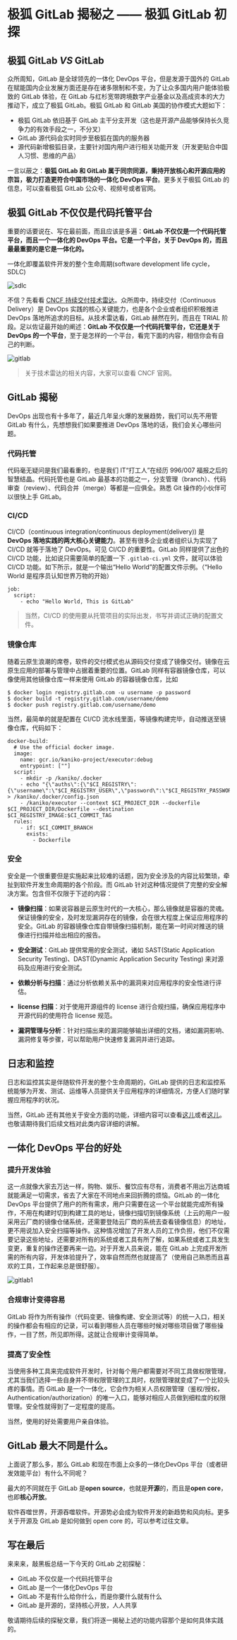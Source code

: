 # 极狐 GitLab 揭秘之 —— 极狐 GitLab 初探

## 极狐 GitLab *VS* GitLab

众所周知，GitLab 是全球领先的一体化 DevOps 平台，但是发源于国外的 GitLab 在赋能国内企业发展方面还是存在诸多限制和不变，为了让众多国内用户能体验极致的 GitLab 体验，在 GitLab 与红杉宽带跨境数字产业基金以及高成资本的大力推动下，成立了极狐 GitLab。极狐 GitLab 和 GitLab 美国的协作模式大题如下：

* 极狐 GitLab 依旧基于 GitLab 主干分支开发（这也是开源产品能够保持长久竞争力的有效手段之一，不分叉）
* GitLab 源代码会实时同步至极狐在国内的服务器
* 源代码新增极狐目录，主要针对国内用户进行相关功能开发（开发更贴合中国人习惯、思维的产品）

一言以蔽之：**极狐 GitLab 和 GitLab 属于同宗同源，秉持开放核心和开源应用的宗旨，极力打造更符合中国市场的一体化 DevOps 平台**。更多关于极狐 GitLab 的信息，可以查看极狐 GitLab 公众号、视频号或者官网。
 
## 极狐 GitLab 不仅仅是代码托管平台

重要的话要说在、写在最前面，而且应该是多遍：**GitLab 不仅仅是一个代码托管平台，而且一个一体化的 DevOps 平台。它是一个平台，关于 DevOps 的，而且最最重要的是它是一体化的。**


一体化即覆盖软件开发的整个生命周期(software development life cycle，SDLC)

![sdlc](https://github.com/majinghe/DevOps/blob/main/images/gitlab-4.png)


不信？先看看 [CNCF 持续交付技术雷达](https://radar.cncf.io/2020-06-continuous-delivery)。众所周中，持续交付（Continuous Delivery）是 DevOps 实践的核心关键能力，也是各个企业或者组织积极推进 DevOps 落地所追求的目标。从技术雷达看，GitLab 赫然在列，而且在 TRIAL 阶段。足以佐证最开始的阐述：**GitLab 不仅仅是一个代码托管平台，它还是关于 DevOps 的一个平台**，至于是怎样的一个平台，看完下面的内容，相信你会有自己的判断。

![gitlab](https://github.com/majinghe/DevOps/blob/main/images/radar.png)

> 关于技术雷达的相关内容，大家可以查看 CNCF 官网。

## GitLab 揭秘

DevOps 出现也有十多年了，最近几年呈火爆的发展趋势，我们可以先不用管 GitLab 有什么，先想想我们如果要推进 DevOps 落地的话，我们会关心哪些问题。

### 代码托管

代码毫无疑问是我们最看重的，也是我们 IT“打工人”在经历 996/007 福报之后的智慧结晶。代码托管也是 GitLab 最基本的功能之一，分支管理（branch）、代码审查（review）、代码合并（merge）等都是一应俱全。熟悉 Git 操作的小伙伴可以很快上手 GitLab。 


### CI/CD

CI/CD（continuous integration/continuous deployment(delivery)) 是 **DevOps 落地实践的两大核心关键能力**。甚至有很多企业或者组织认为实现了 CI/CD 就等于落地了 DevOps。可见 CI/CD 的重要性。GitLab 同样提供了出色的 CI/CD 功能，比如说只需要简单的配置一下 `.gitlab-ci.yml` 文件，就可以体验 CI/CD 功能。如下所示，就是一个输出“Hello World”的配置文件示例。（“Hello World 是程序员认知世界万物的开始）
```
job:
  script:
    - echo "Hello World, This is GitLab"
```

> 当然，CI/CD 的使用要从托管项目的实际出发，书写并调试正确的配置文件。

### 镜像仓库

随着云原生浪潮的席卷，软件的交付模式也从源码交付变成了镜像交付。镜像在云原生应用的部署与管理中占据着重要的位置。GitLab 同样有容器镜像仓库，可以像使用其他镜像仓库一样来使用 GitLab 的容器镜像仓库，比如

```
$ docker login registry.gitlab.com -u username -p password
$ docker build -t registry.gitlab.com/username/demo
$ docker push registry.gitlab.com/username/demo

```

当然，最简单的就是配置在 CI/CD 流水线里面，等镜像构建完毕，自动推送至镜像仓库，代码如下：

```
docker-build:
  # Use the official docker image.
  image:
    name: gcr.io/kaniko-project/executor:debug
    entrypoint: [""]
  script:
    - mkdir -p /kaniko/.docker
    - echo "{\"auths\":{\"$CI_REGISTRY\":{\"username\":\"$CI_REGISTRY_USER\",\"password\":\"$CI_REGISTRY_PASSWORD\"}}}" > /kaniko/.docker/config.json
    - /kaniko/executor --context $CI_PROJECT_DIR --dockerfile $CI_PROJECT_DIR/Dockerfile --destination $CI_REGISTRY_IMAGE:$CI_COMMIT_TAG
  rules:
    - if: $CI_COMMIT_BRANCH
      exists:
        - Dockerfile
```
### 安全

安全是一个很重要但是实施起来比较难的话题，因为安全涉及的内容比较繁琐，牵扯到软件开发生命周期的各个阶段。而 GitLab 针对这种情况提供了完整的安全解决方案。包含但不仅限于下述的内容：

* **镜像扫描**：如果说容器是云原生时代的一大核心，那么镜像就是容器的灵魂。保证镜像的安全，及时发现漏洞存在的镜像，会在很大程度上保证应用程序的安全。GitLab 的容器镜像仓库自带镜像扫描机制，能在第一时间对推送的镜像进行扫描并给出相应的报告。

* **安全测试**：GitLab 提供常用的安全测试，诸如 SAST(Static Application Security Testing)、DAST(Dynamic Application Security Testing) 来对源码及应用进行安全测试。

* **依赖分析与扫描**：通过分析依赖关系中的漏洞来对应用程序的安全性进行评估。

* **license 扫描**：对于使用开源组件的 license 进行合规扫描，确保应用程序中开源代码的使用符合 license 规范。

* **漏洞管理与分析**：针对扫描出来的漏洞能够输出详细的文档，诸如漏洞影响、漏洞修复等步骤，可以帮助用户快速修复漏洞并进行追踪。

## 日志和监控

日志和监控其实是伴随软件开发的整个生命周期的，GitLab 提供的日志和监控系统能够为开发、测试、运维等人员提供关于应用程序的详细情况，方便人们随时掌握应用程序的状况。


当然，GitLab 还有其他关于安全方面的功能，详细内容可以查看[这儿](https://about.gitlab.com/direction/secure/#security-paradigm)或者[这儿](https://docs.gitlab.com/ee/user/application_security/configuration/)。也敬请期待我们后续文档对此类内容详细的讲解。


## 一体化 DevOps 平台的好处

### 提升开发体验

这一点就像大家去万达一样，购物、娱乐、餐饮应有尽有，消费者不用出万达商城就能满足一切需求，省去了大家在不同地点来回折腾的烦恼。GitLab 的一体化DevOps 平台提供了用户的所有需求，用户只需要在这一个平台就能完成所有操作，不用在构建时切到构建工具的地址，镜像扫描切到镜像系统（上云的用户一般采用云厂商的镜像仓储系统，还需要登陆云厂商的系统去查看镜像信息）的地址，更不用说加入安全扫描等操作。这种情况增加了开发人员的工作负担，他们不仅需要记录这些地址，还需要对所有的系统或者工具有所了解，如果系统或者工具发生变更，重复的操作还要再来一边。对于开发人员来说，能在 GitLab 上完成开发所需的所有内容，开发体验提升了，效率自然而然也就提高了（使用自己熟悉而且喜欢的工具，工作起来总是很舒服）。

![gitlab1](https://github.com/majinghe/DevOps/blob/main/images/gitlab-3.png)


### 合规审计变得容易

GitLab 将作为所有操作（代码变更、镜像构建、安全测试等）的统一入口，相关的操作都会有相应的记录，可以看到哪些人员在哪些时候对哪些项目做了哪些操作，一目了然，所见即所得。这就让合规审计变得简单。


### 提高了安全性

当使用多种工具来完成软件开发时，针对每个用户都需要对不同工具做权限管理，尤其当我们选择一些自身并不带权限管理的工具时，权限管理就变成了一个比较头疼的事情。而 GitLab 是一个一体化，它会作为相关人员权限管理（鉴权/授权，Authentication/authorization）的唯一入口，能够对相应人员做到细粒度的权限管理。安全性就得到了一定程度的提高。

当然，使用的好处需要用户亲自体验。


## GitLab 最大不同是什么。

上面说了那么多，那么 GitLab 和现在市面上众多的一体化DevOps 平台（或者研发效能平台）有什么不同呢？

最大的不同就在于 GitLab 是**open source**，也就是**开源**的，而且是**open core**，也即**核心开放**。

软件吞噬世界，开源吞噬软件。开源势必会成为软件开发的新趋势和风向标。更多关于开源及 GitLab 是如何做到 open core 的，可以参考过往文章。


## 写在最后

来来来，敲黑板总结一下今天的 GitLab 之初探秘：

* GitLab 不仅仅是一个代码托管平台
* GitLab 是一个一体化DevOps 平台
* GitLab 不是有什么给你什么，而是你要什么就有什么
* GitLab 是开源的，坚持核心开放，人人共享

敬请期待后续的探秘文章，我们将逐一揭秘上述的功能内容那个是如何具体实践的。
